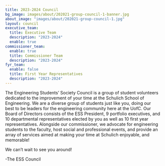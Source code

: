 ```yaml
---
title: 2023-2024 Council
bg_image: images/about/202021-group-council-1-banner.jpg
about_image: "images/about/202021-group-council-1.jpg"
layout: council
executive_team:
  title: Executive Team
  description: "2023-2024"
  enable: true
commissioner_team:
  enable: true
  title: Commissioner Team
  description: "2023-2024"
fyr_team:
  enable: false
  title: First Year Representatives
  description: "2023-2024"
---
```


The Engineering Students’ Society Council is a group of student volunteers dedicated to the improvement of your time at the Schulich School of Engineering. We are a diverse group of students just like you, doing our best to be leaders for the engineering community here at the UofC. Our Board of Directors consists of the ESS President, 9 portfolio executives, and 10 departmental representatives elected by you as well as 10 first year representatives. Alongside our commissioner, we advocate for engineering students to the faculty, host social and professional events, and provide an array of services aimed at making your time at Schulich enjoyable, and memorable!

We can’t wait to see you around!

-The ESS Council
